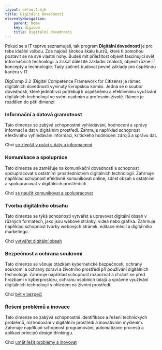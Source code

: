 ```yaml
---
layout: default.njk
title: Digitální dovednosti
eleventyNavigation:
    parent: home
    key: digicom
    title: Digitální dovednosti
---
```


Pokud se s IT teprve seznamuješ, tak program **Digitální dovednosti** je pro tebe ideální volbou. Zde najdeš širokou škálu kurzů, které ti pomohou postavit se na své vlastní nohy. Budeš mít příležitost objevit fascinující svět informačních technologií a získat důležité základní znalosti, objevit různé IT koncepty a technologie. Tady začneš budovat pevné základy pro úspěšnou kariéru v IT.

DigComp 2.2 (Digital Competence Framework for Citizens) je rámec digitálních dovedností vyvinutý Evropskou komisí. Jedná se o soubor dovedností, které jednotlivci potřebují k úspěšnému a efektivnímu využívání digitálních technologií ve svém osobním a profesním životě. Rámec je rozdělen do pěti dimenzí:

### Informační a datová gramotnost
Tato dimenze se zabývá schopnostmi vyhledávání, hodnocení a správy informací a dat v digitálním prostředí. Zahrnuje například schopnost efektivního vyhledávání informací, kritického hodnocení zdrojů a správu dat.

Chci [se zlepšit v práci s daty a informacemi](informacni-a-datova-gramotnost/)

### Komunikace a spolupráce
Tato dimenze se zaměřuje na komunikační dovednosti a schopnost spolupracovat s ostatními prostřednictvím digitálních technologií. Zahrnuje například schopnost efektivně komunikovat online, sdílet obsah s ostatními a spolupracovat v digitálních prostředích.

Chci [se naučit komunikovat a spolupracovat](komunikace-a-spoluprace/)

### Tvorba digitálního obsahu 
Tato dimenze se týká schopností vytvářet a upravovat digitální obsah v různých formátech, jako jsou webové stránky, videa nebo grafika. Zahrnuje například schopnost tvorby webových stránek, editace médií a digitálního marketingu.

Chci [vytvářet digitální obsah](tvorba-digitálního-obsahu/)

### Bezpečnost a ochrana soukromí 
Tato dimenze se věnuje otázkám kybernetické bezpečnosti, ochrany soukromí a ochrany zdraví a životního prostředí při používání digitálních technologií. Zahrnuje například schopnost rozpoznat a chránit se před hrozbami v kyberprostoru, ochranu osobních údajů a správné využívání digitálních technologií s ohledem na životní prostředí.

Chci [být v bezpečí](bezpecnost-a-ochrana-soukromí/)

### Řešení problémů a inovace
Tato dimenze se zabývá schopnostmi identifikace a řešení technických problémů, rozhodování v digitálním prostředí a inovativním myšlením. Zahrnuje například schopnost programování, automatizace procesů a aplikaci principů design thinkingu.

Chci [umět řešit problémy a inovovat](reseni-problemu-a-inovace/)
